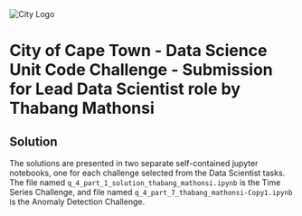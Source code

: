 
<img src="img/city_emblem.png" alt="City Logo"/>

# City of Cape Town - Data Science Unit Code Challenge - Submission for Lead Data Scientist role by Thabang Mathonsi

## Solution
The solutions are presented in two separate self-contained jupyter notebooks, one for each challenge selected from the Data Scientist tasks. The file named `q_4_part_1_solution_thabang_mathonsi.ipynb` is the Time Series Challenge, and file named `q_4_part_7_thabang_mathonsi-Copy1.ipynb` is the Anomaly Detection Challenge.


